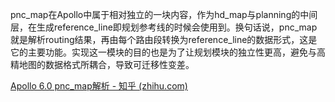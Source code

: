 pnc_map在Apollo中属于相对独立的一块内容，作为hd_map与planning的中间层，在生成reference_line即规划参考线的时候会使用到。换句话说，pnc_map就是解析routing结果，再由每个路由段转换为reference_line的数据形式，这是它的主要功能。实现这一模块的目的也是为了让规划模块的独立性更高，避免与高精地图的数据格式所耦合，导致可迁移性变差。

[Apollo 6.0 pnc_map解析 - 知乎 (zhihu.com)](https://zhuanlan.zhihu.com/p/419350318)
